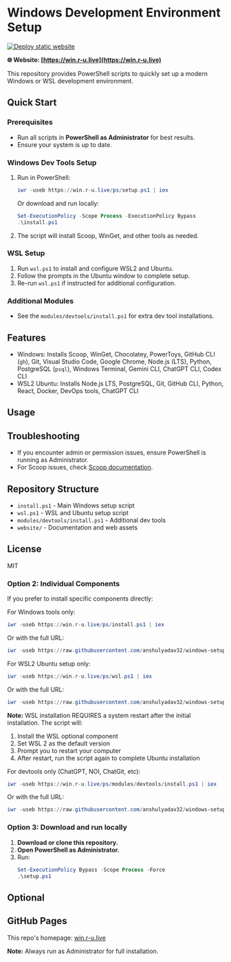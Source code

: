 # Windows Development Environment Setup

[![Deploy static website](https://github.com/anshulyadav32/windows-setup/actions/workflows/pages.yml/badge.svg)](https://github.com/anshulyadav32/windows-setup/actions/workflows/pages.yml)

**🌐 Website: [https://win.r-u.live](https://win.r-u.live)** 

This repository provides PowerShell scripts to quickly set up a modern Windows or WSL development environment.

## Quick Start

### Prerequisites
- Run all scripts in **PowerShell as Administrator** for best results.
- Ensure your system is up to date.

### Windows Dev Tools Setup
1. Run in PowerShell:
   ```powershell
   iwr -useb https://win.r-u.live/ps/setup.ps1 | iex
   ```

   Or download and run locally:
   ```powershell
   Set-ExecutionPolicy -Scope Process -ExecutionPolicy Bypass
   .\install.ps1
   ```
2. The script will install Scoop, WinGet, and other tools as needed.

### WSL Setup
1. Run `wsl.ps1` to install and configure WSL2 and Ubuntu.
2. Follow the prompts in the Ubuntu window to complete setup.
3. Re-run `wsl.ps1` if instructed for additional configuration.

### Additional Modules
- See the `modules/devtools/install.ps1` for extra dev tool installations.

## Features
- Windows: Installs Scoop, WinGet, Chocolatey, PowerToys, GitHub CLI (`gh`), Git, Visual Studio Code, Google Chrome, Node.js (LTS), Python, PostgreSQL (`psql`), Windows Terminal, Gemini CLI, ChatGPT CLI, Codex CLI
- WSL2 Ubuntu: Installs Node.js LTS, PostgreSQL, Git, GitHub CLI, Python, React, Docker, DevOps tools, ChatGPT CLI

## Usage

## Troubleshooting
- If you encounter admin or permission issues, ensure PowerShell is running as Administrator.
- For Scoop issues, check [Scoop documentation](https://scoop.sh/).

## Repository Structure
- `install.ps1` - Main Windows setup script
- `wsl.ps1` - WSL and Ubuntu setup script
- `modules/devtools/install.ps1` - Additional dev tools
- `website/` - Documentation and web assets

## License
MIT

### Option 2: Individual Components
If you prefer to install specific components directly:

For Windows tools only:
```powershell
iwr -useb https://win.r-u.live/ps/install.ps1 | iex
```

Or with the full URL:
```powershell
iwr -useb https://raw.githubusercontent.com/anshulyadav32/windows-setup/main/install.ps1 | iex
```

For WSL2 Ubuntu setup only:
```powershell
iwr -useb https://win.r-u.live/ps/wsl.ps1 | iex
```

Or with the full URL:
```powershell
iwr -useb https://raw.githubusercontent.com/anshulyadav32/windows-setup/main/wsl.ps1 | iex
```

**Note:** WSL installation REQUIRES a system restart after the initial installation. The script will:
1. Install the WSL optional component
2. Set WSL 2 as the default version
3. Prompt you to restart your computer
4. After restart, run the script again to complete Ubuntu installation

For devtools only (ChatGPT, NOI, ChatGit, etc):
```powershell
iwr -useb https://win.r-u.live/ps/modules/devtools/install.ps1 | iex
```

Or with the full URL:
```powershell
iwr -useb https://raw.githubusercontent.com/anshulyadav32/windows-setup/main/modules/devtools/install.ps1 | iex
```

### Option 3: Download and run locally
1. **Download or clone this repository.**
2. **Open PowerShell as Administrator.**
3. Run:
   ```powershell
   Set-ExecutionPolicy Bypass -Scope Process -Force
   .\setup.ps1
   ```

## Optional

## GitHub Pages
This repo's homepage: [win.r-u.live](https://win.r-u.live)


**Note:** Always run as Administrator for full installation.
